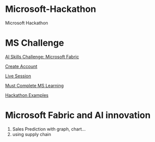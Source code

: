 # Microsoft-Hackathon
Microsoft Hackathon

# MS Challenge

   [AI Skills Challenge: Microsoft Fabric](https://aka.ms/challenge/fabric?wt.mc_id=aisc25_fabrichack_multichannel_azdata_csadai)
   
   [Create Account](https://www.microsoft.com/en-us/microsoft-fabric/getting-started)

   [Live Session](https://developer.microsoft.com/en-us/reactor/series/S-1393/)

   [Must Complete MS Learning](https://learn.microsoft.com/en-us/training/topics/event-challenges?tabs=azure-ai)

   [Hackathon Examples](https://devpost.com/software/autosight-evckf2)

   

# Microsoft Fabric and AI innovation

1. Sales Prediction with  graph, chart...
2. using supply chain


